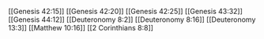 [[Genesis 42:15]]
[[Genesis 42:20]]
[[Genesis 42:25]]
[[Genesis 43:32]]
[[Genesis 44:12]]
[[Deuteronomy 8:2]]
[[Deuteronomy 8:16]]
[[Deuteronomy 13:3]]
[[Matthew 10:16]]
[[2 Corinthians 8:8]]
